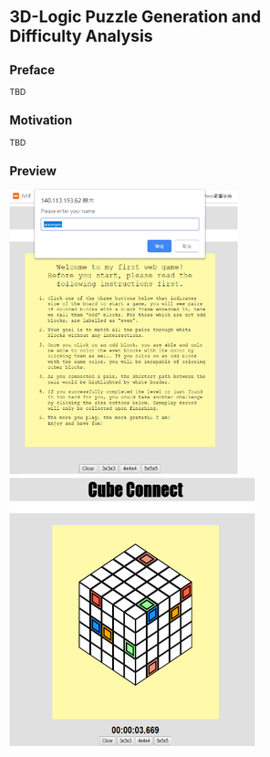 # 3D-Logic Puzzle Generation and Difficulty Analysis
## Preface
TBD
## Motivation
TBD
## Preview
<img src="i1.png" width="400" height="500"/> <img src="i2.png" width="430" height="480"/>
